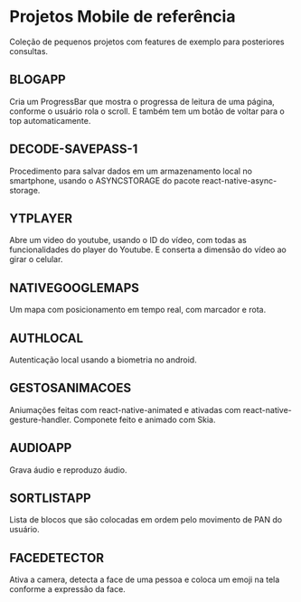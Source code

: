 # Projetos Mobile de referência

Coleção de pequenos projetos com features de exemplo para posteriores consultas.

## BLOGAPP

Cria um ProgressBar que mostra o progressa de leitura de uma página,
conforme o usuário rola o scroll. E também tem um botão de voltar
para o top automaticamente.


## DECODE-SAVEPASS-1

Procedimento para salvar dados em um armazenamento local no smartphone,
usando o ASYNCSTORAGE do pacote react-native-async-storage.


## YTPLAYER

Abre um video do youtube, usando o ID do vídeo, com todas as funcionalidades
do player do Youtube. E conserta a dimensão do vídeo ao girar o celular.

## NATIVEGOOGLEMAPS

Um mapa com posicionamento em tempo real, com marcador e rota.

## AUTHLOCAL

Autenticação local usando a biometria no android.

## GESTOSANIMACOES

Aniumações feitas com react-native-animated e ativadas com react-native-gesture-handler.
Componete feito e animado com Skia.

## AUDIOAPP

Grava áudio e reproduzo áudio.

## SORTLISTAPP

Lista de blocos que são colocadas em ordem pelo movimento de PAN do usuário.

## FACEDETECTOR

Ativa a camera, detecta a face de uma pessoa e coloca um emoji na tela conforme a expressão da face. 

